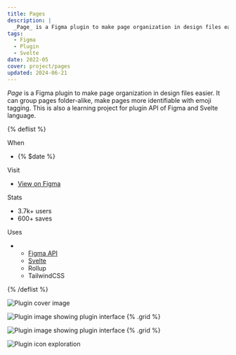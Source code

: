 ```yaml
---
title: Pages
description: |
  _Page_ is a Figma plugin to make page organization in design files easier. It can group pages folder-alike, make pages more identifiable with emoji tagging. This is also a learning project for plugin API of Figma and Svelte language.
tags:
  - Figma
  - Plugin
  - Svelte
date: 2022-05
cover: project/pages
updated: 2024-06-21
---
```


_Page_ is a Figma plugin to make page organization in design files easier. It can group pages folder-alike, make pages more identifiable with emoji tagging. This is also a learning project for plugin API of Figma and Svelte language.

{% deflist %}

When

- {% $date %}

Visit

- [View on Figma](https://www.figma.com/c/plugin/1107319011917873959)

Stats

- 3.7k+ users
- 600+ saves

Uses

- - [Figma API](https://www.figma.com/developers/api)
  - [Svelte](https://svelte.dev)
  - Rollup
  - TailwindCSS

{% /deflist %}

![Plugin cover image](project/pages)

![Plugin image showing plugin interface](project/plugin_interface) {% .grid %}

![Plugin image showing plugin interface](project/plugin_setting) {% .grid %}

![Plugin icon exploration](project/pages-icon-exploration)
